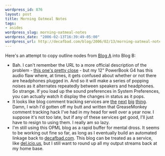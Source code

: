 ```yaml
--- 
wordpress_id: 876
layout: post
title: Morning Oatmeal Notes
tags: 
- asides
wordpress_slug: morning-oatmeal-notes
wordpress_date: "2006-02-13T16:39:49-05:00"
wordpress_url: http://decafbad.com/blog/2006/02/13/morning-oatmeal-notes
---
```

 <p>Here's an attempt to copy outline nodes from <a href="http://blogs.opml.org/decafbad/">Blog A</a> into Blog B:</p>
     <ul>
     <li>
     <span>Bah. I can't remember the URL to a more official description of the problem - <a href="http://saladwithsteve.com/osx/2004/07/incessant-popping-noise-few-days-ago.html">this one's pretty close</a> - but my 12" PowerBook G4 has this audio flaw where, at times, it gets confused about whether or not there are headphones plugged in.  And so it will make a series of popping noises as it alternates repeatedly between speakers and headphones.  So strange.  If you load up the sound preferences in System Preferences, you can actually watch it display the changes in status as it pops.</span>
     </li>
     <li>
     <span>It looks like blog comment tracking services are <a href="http://mycomments.idslab.com.ar/en/">the</a> <a href="http://co.mments.com">next</a> <a href="http://extractor.47objects.com/">big</a> <a href="http://www.cocomment.com">thing</a>.  Damn, I wish I'd gotten off my butt and written that GreaseMonkey comment tracking hack I've had in my head for well over a year now.  I suppose it's not too late, but if any of these services get good, I'll just have to resign to using them.  I really am so lazy.</span>
     </li>
     <li>
     <span>I'm still using this OPML blog as a rapid buffer for mental dross.  It seems to be working out fine so far, as long as I eventually build an automated linkage back to <a href="http://decafbad.com">decafbad.com</a>.  This blog can be treated as a service, like <a href="http://del.icio.us/deusx">del.icio.us</a>, but I still want to round up all my output streams back at my home base.</span>
     </li>
     </ul>
